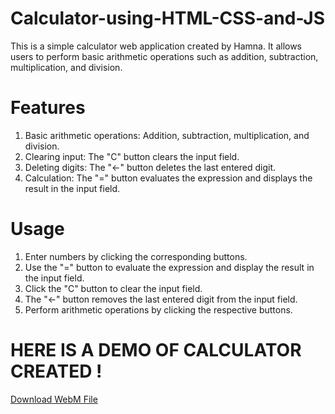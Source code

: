 # Calculator-using-HTML-CSS-and-JS
This is a simple calculator web application created by Hamna. It allows users to perform basic arithmetic operations such as addition, subtraction, multiplication, and division.

# Features
1. Basic arithmetic operations: Addition, subtraction, multiplication, and division.
2. Clearing input: The "C" button clears the input field.
3. Deleting digits: The "←" button deletes the last entered digit.
4. Calculation: The "=" button evaluates the expression and displays the result in the input field.

# Usage
1. Enter numbers by clicking the corresponding buttons.
2. Use the "=" button to evaluate the expression and display the result in the input field.
3. Click the "C" button to clear the input field.
4. The "←" button removes the last entered digit from the input field.
5. Perform arithmetic operations by clicking the respective buttons.

# HERE IS A DEMO OF CALCULATOR CREATED !
[Download WebM File](https://raw.githubusercontent.com/your-username/your-repository/master/path/to/your-webm-file.webm)


